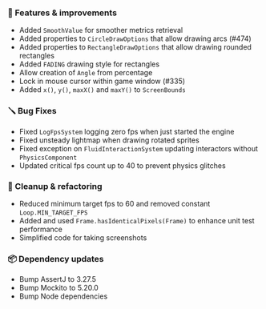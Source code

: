 ### 🚀 Features & improvements

- Added `SmoothValue` for smoother metrics retrieval
- Added properties to `CircleDrawOptions` that allow drawing arcs (#474)
- Added properties to `RectangleDrawOptions` that allow drawing rounded rectangles
- Added `FADING` drawing style for rectangles
- Allow creation of `Angle` from percentage
- Lock in mouse cursor within game window (#335)
- Added `x()`, `y()`, `maxX()` and `maxY()` to `ScreenBounds`

### 🪛 Bug Fixes

- Fixed `LogFpsSystem` logging zero fps when just started the engine
- Fixed unsteady lightmap when drawing rotated sprites
- Fixed exception on `FluidInteractionSystem` updating interactors without `PhysicsComponent`
- Updated critical fps count up to 40 to prevent physics glitches

### 🧽 Cleanup & refactoring

- Reduced minimum target fps to 60 and removed constant `Loop.MIN_TARGET_FPS`
- Added and used `Frame.hasIdenticalPixels(Frame)` to enhance unit test performance
- Simplified code for taking screenshots

### 📦 Dependency updates

- Bump AssertJ to 3.27.5
- Bump Mockito to 5.20.0
- Bump Node dependencies